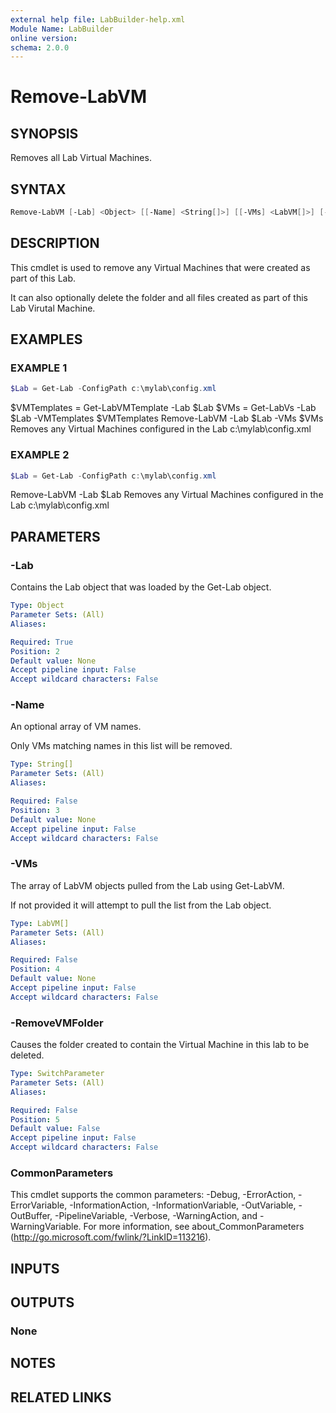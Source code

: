 ```yaml
---
external help file: LabBuilder-help.xml
Module Name: LabBuilder
online version:
schema: 2.0.0
---
```


# Remove-LabVM

## SYNOPSIS

Removes all Lab Virtual Machines.

## SYNTAX

```powershell
Remove-LabVM [-Lab] <Object> [[-Name] <String[]>] [[-VMs] <LabVM[]>] [-RemoveVMFolder] [<CommonParameters>]
```

## DESCRIPTION

This cmdlet is used to remove any Virtual Machines that were created as part of this
Lab.

It can also optionally delete the folder and all files created as part of this Lab
Virutal Machine.

## EXAMPLES

### EXAMPLE 1

```powershell
$Lab = Get-Lab -ConfigPath c:\mylab\config.xml
```

$VMTemplates = Get-LabVMTemplate -Lab $Lab
$VMs = Get-LabVs -Lab $Lab -VMTemplates $VMTemplates
Remove-LabVM -Lab $Lab -VMs $VMs
Removes any Virtual Machines configured in the Lab c:\mylab\config.xml

### EXAMPLE 2

```powershell
$Lab = Get-Lab -ConfigPath c:\mylab\config.xml
```

Remove-LabVM -Lab $Lab
Removes any Virtual Machines configured in the Lab c:\mylab\config.xml

## PARAMETERS

### -Lab

Contains the Lab object that was loaded by the Get-Lab object.

```yaml
Type: Object
Parameter Sets: (All)
Aliases:

Required: True
Position: 2
Default value: None
Accept pipeline input: False
Accept wildcard characters: False
```

### -Name

An optional array of VM names.

Only VMs matching names in this list will be removed.

```yaml
Type: String[]
Parameter Sets: (All)
Aliases:

Required: False
Position: 3
Default value: None
Accept pipeline input: False
Accept wildcard characters: False
```

### -VMs

The array of LabVM objects pulled from the Lab using Get-LabVM.

If not provided it will attempt to pull the list from the Lab object.

```yaml
Type: LabVM[]
Parameter Sets: (All)
Aliases:

Required: False
Position: 4
Default value: None
Accept pipeline input: False
Accept wildcard characters: False
```

### -RemoveVMFolder

Causes the folder created to contain the Virtual Machine in this lab to be deleted.

```yaml
Type: SwitchParameter
Parameter Sets: (All)
Aliases:

Required: False
Position: 5
Default value: False
Accept pipeline input: False
Accept wildcard characters: False
```

### CommonParameters

This cmdlet supports the common parameters: -Debug, -ErrorAction, -ErrorVariable, -InformationAction, -InformationVariable, -OutVariable, -OutBuffer, -PipelineVariable, -Verbose, -WarningAction, and -WarningVariable.
For more information, see about_CommonParameters (http://go.microsoft.com/fwlink/?LinkID=113216).

## INPUTS

## OUTPUTS

### None

## NOTES

## RELATED LINKS
